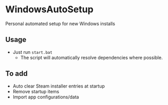 # WindowsAutoSetup

 Personal automated setup for new Windows installs

## Usage

* Just run `start.bat`
  * The script will automatically resolve dependencies where possible.

## To add

* Auto clear Steam installer entries at startup
* Remove startup items
* Import app configurations/data
